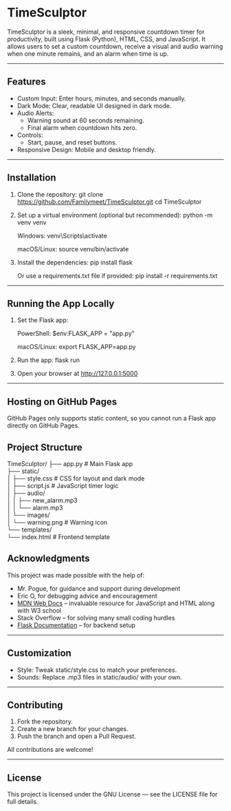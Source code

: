 # TimeSculptor

TimeSculptor is a sleek, minimal, and responsive countdown timer for productivity, built using Flask (Python), HTML, CSS, and JavaScript. It allows users to set a custom countdown, receive a visual and audio warning when one minute remains, and an alarm when time is up.

---

## Features

- Custom Input: Enter hours, minutes, and seconds manually.
- Dark Mode: Clear, readable UI designed in dark mode.
- Audio Alerts:
  - Warning sound at 60 seconds remaining.
  - Final alarm when countdown hits zero.
- Controls:
  - Start, pause, and reset buttons.
- Responsive Design: Mobile and desktop friendly.

---

## Installation

1. Clone the repository:
   git clone https://github.com/Familymeet/TimeSculptor.git
   cd TimeSculptor

2. Set up a virtual environment (optional but recommended):
   python -m venv venv

   Windows:
   venv\Scripts\activate

   macOS/Linux:
   source venv/bin/activate

3. Install the dependencies:
   pip install flask

   Or use a requirements.txt file if provided:
   pip install -r requirements.txt

---

## Running the App Locally

1. Set the Flask app:

   PowerShell:
   $env:FLASK_APP = "app.py"

   macOS/Linux:
   export FLASK_APP=app.py

2. Run the app:
   flask run

3. Open your browser at http://127.0.0.1:5000

---

## Hosting on GitHub Pages

GitHub Pages only supports static content, so you cannot run a Flask app directly on GitHub Pages.


## Project Structure

TimeSculptor/
├── app.py               # Main Flask app  
├── static/  
│   ├── style.css        # CSS for layout and dark mode  
│   ├── script.js        # JavaScript timer logic  
│   ├── audio/  
│   │   ├── new_alarm.mp3  
│   │   └── alarm.mp3  
│   └── images/  
│       └── warning.png  # Warning icon  
└── templates/  
    └── index.html       # Frontend template


##  Acknowledgments

This project was made possible with the help of:

- Mr. Pogue, for guidance and support during development  
- Eric O, for debugging advice and encouragement  
- [MDN Web Docs](https://developer.mozilla.org/) – invaluable resource for JavaScript and HTML along with W3 school 
- Stack Overflow – for solving many small coding hurdles  
- [Flask Documentation](https://flask.palletsprojects.com/) – for backend setup

---

## Customization

- Style: Tweak static/style.css to match your preferences.
- Sounds: Replace .mp3 files in static/audio/ with your own.

---

## Contributing

1. Fork the repository.
2. Create a new branch for your changes.
3. Push the branch and open a Pull Request.

All contributions are welcome!

---

## License

This project is licensed under the GNU License — see the LICENSE file for full details.
